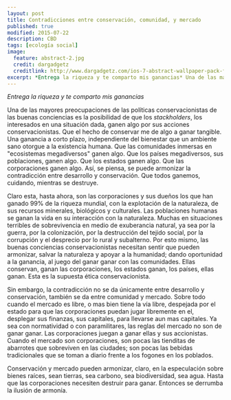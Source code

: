 ```yaml
---
layout: post
title: Contradicciones entre conservación, comunidad, y mercado
published: true
modified: 2015-07-22
description: CBD
tags: [ecología social]
image:
  feature: abstract-2.jpg
  credit: dargadgetz
  creditlink: http://www.dargadgetz.com/ios-7-abstract-wallpaper-pack-for-iphone-5-and-ipod-touch-retina/
excerpt: *Entrega la riqueza y te comparto mis ganancias* Una de las mayores preocupaciones de las políticas conservacionistas de las buenas conciencias es la posibilidad de que los *stackholders*, los interesados en una situación dada, ganen algo por sus acciones conservacionistas. Que el hecho de conservar me de algo a ganar tangible. Una ganancia a corto plazo, independiente del bienestar que un ambiente sano otorgue a la existencia humana. Que las comunidades inmersas en "ecosistemas megadiversos" ganen algo. Que los países megadiversos, sus poblaciones, ganen algo. Que los estados ganen algo. Que las corporaciones ganen algo. Así, se piensa, se puede armonizar la contradicción entre desarrollo y conservación. Que todos ganemos, cuidando, mientras se destruye.
---
```


*Entrega la riqueza y te comparto mis ganancias*

Una de las mayores preocupaciones de las políticas conservacionistas de las buenas conciencias es la posibilidad de que los *stackholders*, los interesados en una situación dada, ganen algo por sus acciones conservacionistas. Que el hecho de conservar me de algo a ganar tangible. Una ganancia a corto plazo, independiente del bienestar que un ambiente sano otorgue a la existencia humana. Que las comunidades inmersas en "ecosistemas megadiversos" ganen algo. Que los países megadiversos, sus poblaciones, ganen algo. Que los estados ganen algo. Que las corporaciones ganen algo. Así, se piensa, se puede armonizar la contradicción entre desarrollo y conservación. Que todos ganemos, cuidando, mientras se destruye.

Claro esta, hasta ahora, son las corporaciones y sus dueños los que han ganado 99% de la riqueza mundial, con la explotación de la naturaleza, de sus recursos minerales, biológicos y culturales. Las poblaciones humanas se ganan la vida en su interacción con la naturaleza. Muchas en situaciones terribles de sobrevivencia en medio de exuberancia natural, ya sea por la guerra, por la colonización, por la destrucción del tejido social, por la corrupción y el desprecio por lo rural y subalterno. Por esto mismo, las buenas conciencias conservacionistas necesitan sentir que pueden armonizar, salvar la naturaleza y apoyar a la humanidad; dando oportunidad a la ganancia, al juego del ganar ganar con las comunidades. Ellas conservan, ganan las corporaciones, los estados ganan, los países, ellas ganan. Esta es la supuesta ética conservacionista.

Sin embargo, la contradicción no se da únicamente entre desarrollo y conservación, también se da entre comunidad y mercado. Sobre todo cuando el mercado es libre, o mas bien tiene la vía libre, despejada por el estado para que las corporaciones puedan jugar libremente en el, desplegar sus finanzas, sus capitales, para llevarse aun mas capitales. Ya sea con normatividad o con paramilitares, las reglas del mercado no son de ganar ganar. Las corporaciones juegan a ganar ellas y sus accionistas. Cuando el mercado son corporaciones, son pocas las tienditas de abarrotes que sobreviven en las ciudades; son pocas las bebidas tradicionales que se toman a diario frente a los fogones en los poblados.

Conservación y mercado pueden armonizar, claro, en la especulación sobre bienes raíces, sean tierras, sea carbono, sea biodiversidad, sea agua. Hasta que las corporaciones necesiten destruir para ganar. Entonces se derrumba la ilusión de armonía.


